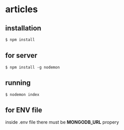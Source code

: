 # articles

## installation 

```bash
$ npm install
```

## for server

```
$ npm install -g nodemon
```


## running

```
$ nodemon index
```

## for ENV file

inside .env file there must be **MONGODB_URL** propery

